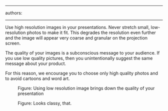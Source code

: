 

---
authors:

---




<span class='intro'> 
  <p>Use high resolution images in your presentations. Never stretch small, low-resolution photos to make it fit. This degrades the resolution even further and the image will appear very coarse and granular on the projection screen.</p>

<p>The quality of your images is a subconscious message to your audience. If you use low quality pictures, then you unintentionally suggest the same message about your product.</p>

<p>For this reason, we encourage you to choose only high quality photos and to avoid cartoons and word art.</p> </span>


  <dl>
    <dt><img alt="" class="ms-rteCustom-ImageArea" src="/Standards/Communication/RulesToBetterPowerpointPresentations/PublishingImages/low_d.gif" /> </dt>
    <dd class="ms-rteCustom-FigureBad">Figure&#58; Using low resolution image brings down the quality of your presentation </dd>
</dl>
<dl>
    <dt><img alt="" class="ms-rteCustom-ImageArea" src="/Standards/Communication/RulesToBetterPowerpointPresentations/PublishingImages/high_d.jpg" /> </dt>
    <dd class="ms-rteCustom-FigureGood">Figure&#58; Looks classy, that.</dd>
</dl>



